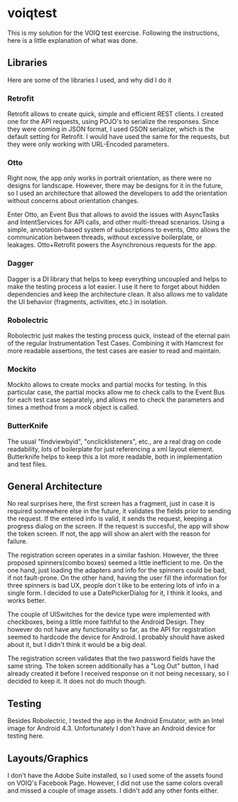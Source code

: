 # voiqtest

This is my solution for the VOIQ test exercise. Following the instructions, here is a little explanation of what was done.

Libraries
---------
Here are some of the libraries I used, and why did I do it

### Retrofit
Retrofit allows to create quick, simple and efficient REST clients. I created one for the API requests, using POJO's to serialize the responses. Since they were coming in JSON format, I used GSON serializer, which is the default setting for Retrofit. I would have used the same for the requests, but they were only working with URL-Encoded parameters.

### Otto
Right now, the app only works in portrait orientation, as there were no designs for landscape. However, there may be designs for it in the future, so I used an architecture that allowed the developers to add the orientation without concerns about orientation changes.

Enter Otto, an Event Bus that allows to avoid the issues with AsyncTasks and IntentServices for API calls, and other multi-thread scenarios. Using a simple, annotation-based system of subscriptions to events, Otto allows the communication between threads, without excessive boilerplate, or leakages. Otto+Retrofit powers the Asynchronous requests for the app.

### Dagger
Dagger is a DI library that helps to keep everything uncoupled and helps to make the testing process a lot easier. I use it here to forget about hidden dependencies and keep the architecture clean. It also allows me to validate the UI behavior (fragments, activities, etc.) in isolation.

### Robolectric
Robolectric just makes the testing process quick, instead of the eternal pain of the regular Instrumentation Test Cases. Combining it with Hamcrest for more readable assertions, the test cases are easier to read and maintain.

### Mockito
Mockito allows to create mocks and partial mocks for testing. In this particular case, the partial mocks allow me to check calls to the Event Bus for each test case separately, and allows me to check the parameters and times a method from a mock object is called.

### ButterKnife
The usual "findviewbyid", "onclicklisteners", etc., are a real drag on code readability, lots of boilerplate for just referencing a xml layout element. Butterknife helps to keep this a lot more readable, both in implementation and test files.

General Architecture
--------------------
No real surprises here, the first screen has a fragment, just in case it is required somewhere else in the future, it validates the fields prior to sending the request. If the entered info is valid, it sends the request, keeping a progress dialog on the screen. If the request is succesful, the app will show the token screen. If not, the app will show an alert with the reason for failure.

The registration screen operates in a similar fashion. However, the three proposed spinners(combo boxes) seemed a little inefficient to me. On the one hand, just loading the adapters and info for the spinners could be bad, if not fault-prone. On the other hand, having the user fill the information for three spinners is bad UX, people don´t like to be entering lots of info in a single form. I decided to use a DatePickerDialog for it, I think it looks, and works better.

The couple of UISwitches for the device type were implemented with checkboxes, being a little more faithful to the Android Design. They however do not have any functionality so far, as the API for registration seemed to hardcode the device for Android. I probably should have asked about it, but I didn't think it would be a big deal.

The registration screen validates that the two password fields have the same string. The token screen additionally has a "Log Out" button, I had already created it before I received response on it not being necessary, so I decided to keep it. It does not do much though.

Testing
-------
Besides Robolectric, I tested the app in the Android Emulator, with an Intel image for Android 4.3. Unfortunately I don't have an Android device for testing here.

Layouts/Graphics
----------------
I don't have the Adobe Suite installed, so I used some of the assets found on VOIQ's Facebook Page. However, I did not use the same colors overall and missed a couple of image assets. I didn't add any other fonts either.
